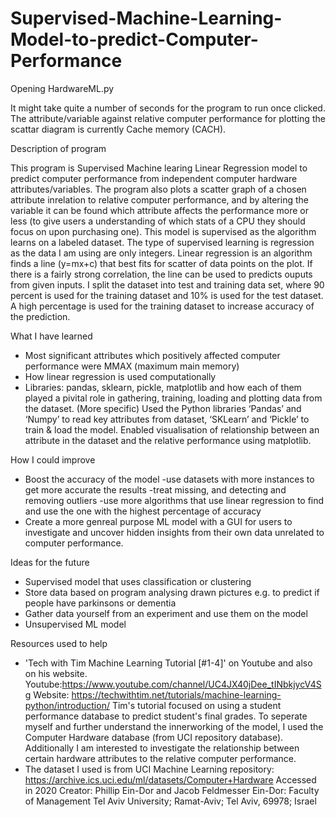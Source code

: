 # Supervised-Machine-Learning-Model-to-predict-Computer-Performance

Opening HardwareML.py

It might take quite a number of seconds for the program to run once clicked. The attribute/variable against relative computer performance for plotting the scattar diagram is currently Cache memory (CACH).

Description of program

This program is Supervised Machine learing Linear Regression model to predict computer performance from independent computer hardware attributes/variables. The program also plots a scatter graph of a chosen attribute inrelation to relative computer performance, and by altering the variable it can be found which attribute affects the performance more or less (to give users a understanding of which stats of a CPU they should focus on upon purchasing one).
This model is supervised as the algorithm learns on a labeled dataset. The type of supervised learning is regression as the data I am using are only integers. Linear regression is an algorithm finds a line (y=mx+c) that best fits for scatter of data points on the plot. If there is a fairly strong correlation, the line can be used to predicts ouputs from given inputs.
I split the dataset into test and training data set, where 90 percent is used for the training dataset and 10% is used for the test dataset. A high percentage is used for the training dataset to increase accuracy of the prediction.

What I have learned
- Most significant attributes which positively affected computer performance were MMAX (maximum main memory)
- How linear regression is used computationally
- Libraries: pandas, sklearn, pickle, matplotlib and how each of them played a pivital role in gathering, training, loading and plotting data from the dataset.
  (More specific) Used the Python libraries ‘Pandas’ and ‘Numpy’ to read key attributes from dataset, ‘SKLearn’ and ‘Pickle’ to train & load the model. 
  Enabled visualisation of relationship between an attribute in the dataset and the relative performance using matplotlib.

How I could improve
- Boost the accuracy of the model
	-use datasets with more instances to get more accurate the results
	-treat missing, and detecting and removing outliers
	-use more algorithms that use linear regression to find and use the one with the highest percentage of accuracy
- Create a more genreal purpose ML model with a GUI for users to investigate and uncover hidden insights from their own data unrelated to computer performance.

Ideas for the future
- Supervised model that uses classification or clustering 
- Store data based on program analysing drawn pictures e.g. to predict if people have parkinsons or dementia
- Gather data yourself from an experiment and use them on the model
- Unsupervised ML model

Resources used to help
- 'Tech with Tim Machine Learning Tutorial [#1-4]' on Youtube and also on his website. 
  Youtube:https://www.youtube.com/channel/UC4JX40jDee_tINbkjycV4Sg
  Website: https://techwithtim.net/tutorials/machine-learning-python/introduction/
  Tim's tutorial focused on using a student performance database to predict student's final grades. 
  To seperate myself and further understand the innerworking of the model, I used the Computer Hardware database (from UCI repository database).
  Additionally I am interested to investigate the relationship between certain hardware attributes to the relative computer performance. 
- The dataset I used is from UCI Machine Learning repository: https://archive.ics.uci.edu/ml/datasets/Computer+Hardware
  Accessed in 2020
  Creator:
  Phillip Ein-Dor and Jacob Feldmesser
  Ein-Dor: Faculty of Management
  Tel Aviv University; Ramat-Aviv;
  Tel Aviv, 69978; Israel
